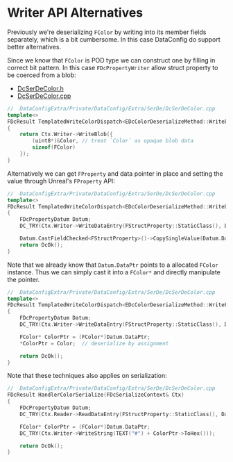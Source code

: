 # Writer API Alternatives

Previously we're deserializing `FColor` by writing into its member fields separately, which is a bit cumbersome. In this case DataConfig do support better alternatives.

Since we know that `FColor` is POD type we can construct one by filling in correct bit pattern. In this case `FDcPropertyWriter` allow struct property to be coerced from a blob:

* [DcSerDeColor.h]({{SrcRoot}}DataConfigExtra/Public/DataConfig/Extra/SerDe/DcSerDeColor.h)
* [DcSerDeColor.cpp]({{SrcRoot}}DataConfigExtra/Private/DataConfig/Extra/SerDe/DcSerDeColor.cpp)


```c++
//  DataConfigExtra/Private/DataConfig/Extra/SerDe/DcSerDeColor.cpp
template<>
FDcResult TemplatedWriteColorDispatch<EDcColorDeserializeMethod::WriteBlob>(const FColor& Color, FDcDeserializeContext& Ctx)
{
    return Ctx.Writer->WriteBlob({
        (uint8*)&Color, // treat `Color` as opaque blob data
        sizeof(FColor)
    });
}
```

Alternatively we can get `FProperty` and data pointer in place and setting the value through Unreal's `FProperty` API:

```c++
//  DataConfigExtra/Private/DataConfig/Extra/SerDe/DcSerDeColor.cpp
template<>
FDcResult TemplatedWriteColorDispatch<EDcColorDeserializeMethod::WriteDataEntry>(const FColor& Color, FDcDeserializeContext& Ctx)
{
    FDcPropertyDatum Datum;
    DC_TRY(Ctx.Writer->WriteDataEntry(FStructProperty::StaticClass(), Datum));

    Datum.CastFieldChecked<FStructProperty>()->CopySingleValue(Datum.DataPtr, &Color);
    return DcOk();
}
```

Note that we already know that `Datum.DataPtr` points to a allocated `FColor` instance. Thus we can simply cast it into a `FColor*` and directly manipulate the pointer.

```c++
//  DataConfigExtra/Private/DataConfig/Extra/SerDe/DcSerDeColor.cpp
template<>
FDcResult TemplatedWriteColorDispatch<EDcColorDeserializeMethod::WritePointer>(const FColor& Color, FDcDeserializeContext& Ctx)
{
    FDcPropertyDatum Datum;
    DC_TRY(Ctx.Writer->WriteDataEntry(FStructProperty::StaticClass(), Datum));

    FColor* ColorPtr = (FColor*)Datum.DataPtr;
    *ColorPtr = Color;  // deserialize by assignment

    return DcOk();
}
```
Note that these techniques also applies on serialization:

```c++
//  DataConfigExtra/Private/DataConfig/Extra/SerDe/DcSerDeColor.cpp
FDcResult HandlerColorSerialize(FDcSerializeContext& Ctx)
{
    FDcPropertyDatum Datum;
    DC_TRY(Ctx.Reader->ReadDataEntry(FStructProperty::StaticClass(), Datum));

    FColor* ColorPtr = (FColor*)Datum.DataPtr;
    DC_TRY(Ctx.Writer->WriteString(TEXT("#") + ColorPtr->ToHex()));

    return DcOk();
}
```
